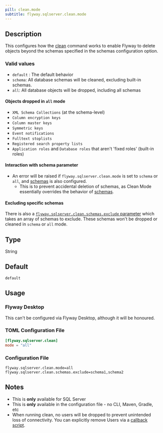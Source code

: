 ```yaml
---
pill: clean.mode
subtitle: flyway.sqlserver.clean.mode
---
```


## Description

This configures how the [clean](Commands/Clean) command works to enable Flyway to delete objects beyond the schemas specified in the schemas configuration option.

### Valid values

- `default` : The default behavior
- `schema`: All database schemas will be cleaned, excluding built-in schemas.
- `all`: All database objects will be dropped, including all schemas

#### Objects dropped in `all` mode

- `XML Schema Collections` (at the schema-level)
- `Column encryption keys`
- `Column master keys`
- `Symmetric keys`
- `Event notifications`
- `Fulltext stoplists`
- `Registered search property lists`
- `Application roles` and `Database roles` that aren't 'fixed roles' (built-in roles)

#### Interaction with schema parameter

- An error will be raised if `flyway.sqlserver.clean.mode` is set to `schema` or
  `all`, and [schemas](<Configuration/Environments Namespace/Environment Schemas Setting>) is also configured.
    - This is to prevent accidental deletion of schemas, as Clean Mode essentially overrides the behavior of [schemas](<Configuration/Environments Namespace/Environment Schemas Setting>).

#### Excluding specific schemas

There is also a
[
`flyway.sqlserver.clean.schemas.exclude` parameter](<Configuration/Flyway Namespace/Flyway SQL Server Namespace/Flyway SQL Server Clean Namespace/Flyway SQL Server Clean Schemas Exclude Setting>) which takes an array of schemas to exclude.
These schemas won't be dropped or cleaned in `schema` or `all` mode.

## Type

String

## Default

`default`

## Usage

### Flyway Desktop

This can't be configured via Flyway Desktop, although it will be honoured.

### TOML Configuration File

```toml
[flyway.sqlserver.clean]
mode = "all"
```

### Configuration File

```properties
flyway.sqlserver.clean.mode=all
flyway.sqlserver.clean.schemas.exclude=schema1,schema2
```

## Notes

- This is **only** available for SQL Server
- This is **only** available in the configuration file - no CLI, Maven, Gradle, etc
- When running clean, no users will be dropped to prevent unintended loss of connectivity. You can explicitly remove Users via a [callback script](https://documentation.red-gate.com/flyway/flyway-concepts/callbacks).